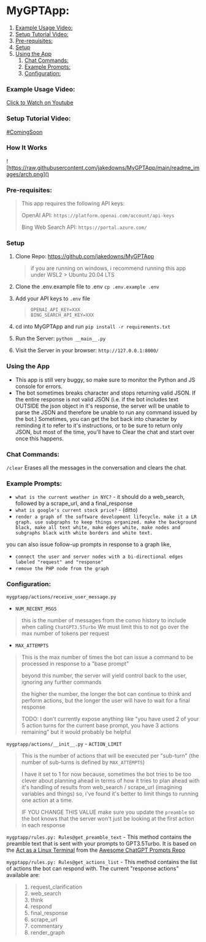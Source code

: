 # MyGPTApp:

<!-- MarkdownTOC autolink="true" style="ordered" -->

1. [Example Usage Video:](#example-usage-video)
1. [Setup Tutorial Video:](#setup-tutorial-video)
1. [Pre-requisites:](#pre-requisites)
1. [Setup](#setup)
1. [Using the App](#using-the-app)
	1. [Chat Commands:](#chat-commands)
	1. [Example Prompts:](#example-prompts)
	1. [Configuration:](#configuration)

<!-- /MarkdownTOC -->

### Example Usage Video:
[Click to Watch on Youtube](https://www.youtube.com/watch?v=bL7aMW3KQP0)

### Setup Tutorial Video:
[#ComingSoon]()

### How It Works
![https://raw.githubusercontent.com/jakedowns/MyGPTApp/main/readme_images/arch.png]()


### Pre-requisites:

> This app requires the following API keys:
>
> OpenAI API: `https://platform.openai.com/account/api-keys`
>
> Bing Web Search API: `https://portal.azure.com/`

### Setup

1. Clone Repo: https://github.com/jakedowns/MyGPTApp

 	> if you are running on windows, i recommend running this app under WSL2 > Ubuntu 20.04 LTS

1. Clone the .env.example file to .env `cp .env.example .env`

1. Add your API keys to `.env` file

	> ```
	> OPENAI_API_KEY=XXX
	> BING_SEARCH_API_KEY=XXX
	> ```

1. cd into MyGPTApp and run `pip install -r requirements.txt`

1. Run the Server: `python __main__.py`

1. Visit the Server in your browser: `http://127.0.0.1:8000/`

### Using the App

- This app is still very buggy, so make sure to monitor the Python and JS console for errors.
- The bot sometimes breaks character and stops returning valid JSON. If the entire response is not valid JSON (i.e. if the bot includes text OUTSIDE the json object in it's response, the server will be unable to parse the JSON and therefore be unable to run any command issued by the bot.) Sometimes, you can get the bot back into character by reminding it to refer to it's instructions, or to be sure to return only JSON, but most of the time, you'll have to Clear the chat and start over once this happens.

### Chat Commands:

`/clear` Erases all the messages in the conversation and clears the chat.

### Example Prompts:

- `what is the current weather in NYC?` - it should do a web_search, followed by a scrape_url, and a final_response
- `what is google's current stock price?` - (ditto)
- `render a graph of the software development lifecycle. make it a LR graph. use subgraphs to keep things organized. make the background black, make all text white, make edges white, make nodes and subgraphs black with white borders and white text.`

you can also issue follow-up prompts in response to a graph like,
- `connect the user and server nodes with a bi-directional edges labeled "request" and "response"`
- `remove the PHP node from the graph`

### Configuration:

`mygptapp/actions/receive_user_message.py`

- `NUM_RECENT_MSGS`

> this is the number of messages from the convo history to include when calling `ChatGPT3.5Turbo` We must limit this to not go over the max number of tokens per request

- `MAX_ATTEMPTS`

> This is the max number of times the bot can issue a command to be processed in response to a "base prompt"
>
> beyond this number, the server will yield control back to the user, ignoring any further commands
>
> the higher the number, the longer the bot can continue to think and perform actions, but the longer the user will have to wait for a final response
>
> TODO: I don't currently expose anything like "you have used 2 of your 5 action turns for the current base prompt, you have 3 actions remaining" but it would probably be helpful

`mygptapp/actions/__init__.py` - `ACTION_LIMIT`

> This is the number of actions that will be executed per "sub-turn" (the number of sub-turns is defined by `MAX_ATTEMPTS`)
>
> I have it set to 1 for now because, sometimes the bot tries to be too clever about planning ahead in terms of how it tries to plan ahead with it's handling of results from web_search / scrape_url (imagining variables and things) so, i've found it's better to limit things to running one action at a time.
>
> IF YOU CHANGE THIS VALUE make sure you update the `preamble` so the bot knows that the server won't just be looking at the first action in each response



`mygptapp/rules.py: Rules@get_preamble_text` - This method contains the preamble text that is sent with your prompts to GPT3.5Turbo. It is based on the [Act as a Linux Terminal](https://github.com/f/awesome-chatgpt-prompts#act-as-a-linux-terminal) from the [Awesome ChatGPT Prompts Repo](https://github.com/f/awesome-chatgpt-prompts)

`mygptapp/rules.py: Rules@get_actions_list` - This method contains the list of actions the bot can respond with. The current "response actions" available are:

> 1. request_clarification
> 1. web_search
> 1. think
> 1. respond
> 1. final_response
> 1. scrape_url
> 1. commentary
> 1. render_graph
